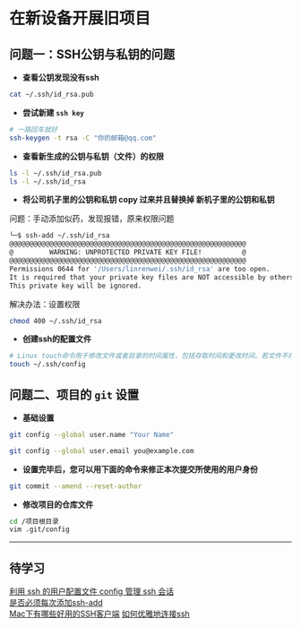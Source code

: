 # 在新设备开展旧项目

## 问题一：SSH公钥与私钥的问题

- **查看公钥发现没有ssh**   
```bash
cat ~/.ssh/id_rsa.pub
```

- **尝试新建 `ssh key`**  
```bash
# 一路回车就好
ssh-keygen -t rsa -C "你的邮箱@qq.com"
```

- **查看新生成的公钥与私钥（文件）的权限**   
```bash
ls -l ~/.ssh/id_rsa.pub
ls -l ~/.ssh/id_rsa
```

- **将公司机子里的公钥和私钥 copy 过来并且替换掉 新机子里的公钥和私钥**

问题：手动添加似药，发现报错，原来权限问题

```bash
╰─$ ssh-add ~/.ssh/id_rsa
@@@@@@@@@@@@@@@@@@@@@@@@@@@@@@@@@@@@@@@@@@@@@@@@@@@@@@@@@@@
@         WARNING: UNPROTECTED PRIVATE KEY FILE!          @
@@@@@@@@@@@@@@@@@@@@@@@@@@@@@@@@@@@@@@@@@@@@@@@@@@@@@@@@@@@
Permissions 0644 for '/Users/linrenwei/.ssh/id_rsa' are too open.
It is required that your private key files are NOT accessible by others.
This private key will be ignored.
```

解决办法：设置权限   
```bash
chmod 400 ~/.ssh/id_rsa
```

- **创建ssh的配置文件**       
   
```bash
# Linux touch命令用于修改文件或者目录的时间属性，包括存取时间和更改时间。若文件不存在，系统会建立一个新的文件。
touch ~/.ssh/config
```

## 问题二、项目的 `git` 设置


- **基础设置**  

```bash
git config --global user.name "Your Name"

git config --global user.email you@example.com
```

- **设置完毕后，您可以用下面的命令来修正本次提交所使用的用户身份**     
  
```bash
git commit --amend --reset-author
```

- **修改项目的仓库文件**  
  
```bash
cd /项目根目录
vim .git/config    
```

---
## 待学习
[利用 ssh 的用户配置文件 config 管理 ssh 会话](https://blog.csdn.net/yiyeguzhou100/article/details/51155315)    
[是否必须每次添加ssh-add](https://segmentfault.com/q/1010000000835302)   
[Mac下有哪些好用的SSH客户端](https://segmentfault.com/q/1010000002806469)
[如何优雅地连接ssh](https://segmentfault.com/a/1190000000585526)
